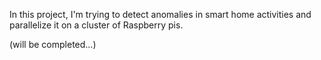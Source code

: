 In this project, I'm trying to detect anomalies in smart home activities and parallelize it on a cluster of Raspberry pis. 

(will be completed...)
